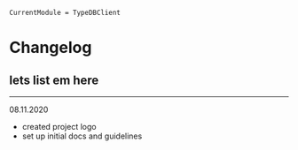 ```@meta
CurrentModule = TypeDBClient
```

# Changelog

## lets list em here

***
08.11.2020

- created project logo
- set up initial docs and guidelines